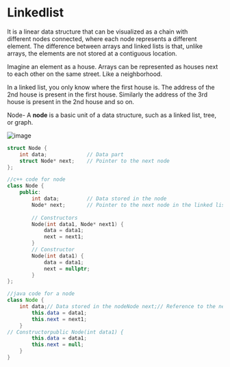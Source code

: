 # Linkedlist
It is a linear data structure that can be visualized as a chain with different nodes connected, where each node represents a different element. The difference between arrays and linked lists is that, unlike arrays, the elements are not stored at a contiguous location.

Imagine an element as a house. Arrays can be represented as houses next to each other on the same street. Like a neighborhood. 

In a linked list, you only know where the first house is. The address of the 2nd house is present in the first house. Similarly the address of the 3rd house is present in the 2nd house and so on.

Node- A **node** is a basic unit of a data structure, such as a linked list, tree, or graph.

![image](https://github.com/user-attachments/assets/48e055b3-8145-4bc8-bf9c-54b93d7e9d76)

```c
struct Node {
    int data;             // Data part
    struct Node* next;    // Pointer to the next node
};
```

```cpp
//c++ code for node
class Node {
    public:
        int data;         // Data stored in the node
        Node* next;       // Pointer to the next node in the linked list
       
        // Constructors
        Node(int data1, Node* next1) {
            data = data1;
            next = next1;
        }
        // Constructor
        Node(int data1) {
            data = data1;
            next = nullptr;
        }
};
```

```java
//java code for a node
class Node {
    int data;// Data stored in the nodeNode next;// Reference to the next node in the linked list// Constructorpublic Node(int data1, Node next1) {
        this.data = data1;
        this.next = next1;
    }
// Constructorpublic Node(int data1) {
        this.data = data1;
        this.next = null;
    }
}
```
